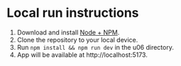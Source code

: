 # Local run instructions

1. Download and install [Node + NPM](https://nodejs.org/en/download).
2. Clone the repository to your local device.
3. Run `npm install && npm run dev` in the u06 directory.
4. App will be available at http://localhost:5173.
